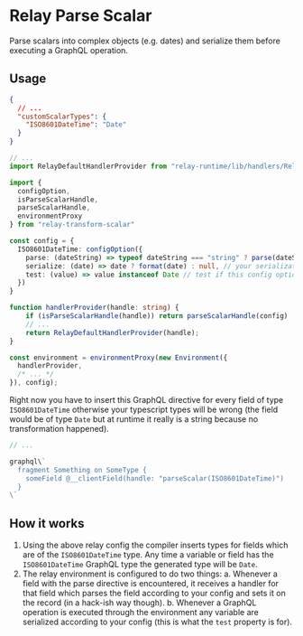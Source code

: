 # Relay Parse Scalar

Parse scalars into complex objects (e.g. dates) and serialize them before
executing a GraphQL operation.

## Usage

```JSON
{
  // ...
  "customScalarTypes": {
    "ISO8601DateTime": "Date"
  }
}
```

```typescript
// ...
import RelayDefaultHandlerProvider from "relay-runtime/lib/handlers/RelayDefaultHandlerProvider";

import {
  configOption,
  isParseScalarHandle,
  parseScalarHandle,
  environmentProxy
} from "relay-transform-scalar"

const config = {
  ISO8601DateTime: configOption({
    parse: (dateString) => typeof dateString === "string" ? parse(dateString) : null, // your parse logic here
    serialize: (date) => date ? format(date) : null, // your serialization logic here
    test: (value) => value instanceof Date // test if this config option should be used for serialization
  })
}

function handlerProvider(handle: string) {
    if (isParseScalarHandle(handle)) return parseScalarHandle(config)
    // ...
    return RelayDefaultHandlerProvider(handle);
}

const environment = environmentProxy(new Environment({
  handlerProvider,
  /* ... */
}), config);
```

Right now you have to insert this GraphQL directive for every field of type
`ISO8601DateTime` otherwise your typescript types will be wrong (the field
would be of type `Date` but at runtime it really is a string because
no transformation happened).

```typescript
// ...

graphql\`
  fragment Something on SomeType {
    someField @__clientField(handle: "parseScalar(ISO8601DateTime)")
  }
\`
```

## How it works

1. Using the above relay config the compiler inserts types for fields which are of
the `ISO8601DateTime` type. Any time a variable or field has the
`ISO8601DateTime` GraphQL type the generated type will be `Date`.
2. The relay environment is configured to do two things:
  a. Whenever a field with the parse directive is encountered, it receives a
  handler for that field which parses the field according to your config and
  sets it on the record (in a hack-ish way though).
  b. Whenever a GraphQL operation is executed through the environment any
  variable are serialized according to your config (this is what the `test`
  property is for).
